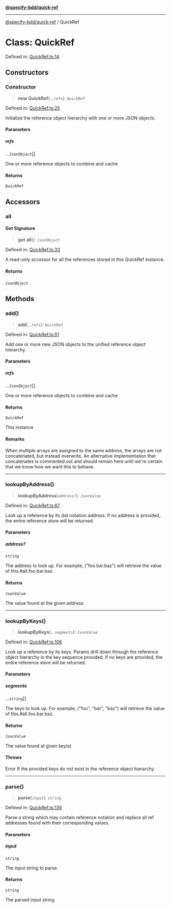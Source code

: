 [**@specify-bdd/quick-ref**](../README.md)

***

[@specify-bdd/quick-ref](../README.md) / QuickRef

# Class: QuickRef

Defined in: [QuickRef.ts:14](https://github.com/specify-bdd/specify-core/blob/142f928c2899f88df5447c22dedb5d7a2ce8c552/modules/@specify-bdd/quick-ref/src/lib/QuickRef.ts#L14)

## Constructors

### Constructor

> **new QuickRef**(...`refs`): `QuickRef`

Defined in: [QuickRef.ts:25](https://github.com/specify-bdd/specify-core/blob/142f928c2899f88df5447c22dedb5d7a2ce8c552/modules/@specify-bdd/quick-ref/src/lib/QuickRef.ts#L25)

Initialize the reference object hierarchy with one or more JSON objects.

#### Parameters

##### refs

...`JsonObject`[]

One or more reference objects to combine and cache

#### Returns

`QuickRef`

## Accessors

### all

#### Get Signature

> **get** **all**(): `JsonObject`

Defined in: [QuickRef.ts:33](https://github.com/specify-bdd/specify-core/blob/142f928c2899f88df5447c22dedb5d7a2ce8c552/modules/@specify-bdd/quick-ref/src/lib/QuickRef.ts#L33)

A read-only accessor for all the references stored in this QuickRef
instance.

##### Returns

`JsonObject`

## Methods

### add()

> **add**(...`refs`): `QuickRef`

Defined in: [QuickRef.ts:51](https://github.com/specify-bdd/specify-core/blob/142f928c2899f88df5447c22dedb5d7a2ce8c552/modules/@specify-bdd/quick-ref/src/lib/QuickRef.ts#L51)

Add one or more new JSON objects to the unified reference object
hierarchy.

#### Parameters

##### refs

...`JsonObject`[]

One or more reference objects to combine and cache

#### Returns

`QuickRef`

This instance

#### Remarks

When multiple arrays are assigned to the same address, the arrays are
not concatenated, but instead overwrite.  An alternative implementation
that concatenates is commented out and should remain here until we're
certain that we know how we want this to behave.

***

### lookupByAddress()

> **lookupByAddress**(`address?`): `JsonValue`

Defined in: [QuickRef.ts:87](https://github.com/specify-bdd/specify-core/blob/142f928c2899f88df5447c22dedb5d7a2ce8c552/modules/@specify-bdd/quick-ref/src/lib/QuickRef.ts#L87)

Look up a reference by its dot notation address.  If no address is 
provided, the entire reference store will be returned.

#### Parameters

##### address?

`string`

The address to look up. For example, ("foo.bar.baz")
                 will retrieve the value of this.#all.foo.bar.baz.

#### Returns

`JsonValue`

The value found at the given address

***

### lookupByKeys()

> **lookupByKeys**(...`segments`): `JsonValue`

Defined in: [QuickRef.ts:106](https://github.com/specify-bdd/specify-core/blob/142f928c2899f88df5447c22dedb5d7a2ce8c552/modules/@specify-bdd/quick-ref/src/lib/QuickRef.ts#L106)

Look up a reference by its keys.  Params drill down through the
reference object hierarchy in the key sequence provided.  If no keys are
provided, the entire reference store will be returned.

#### Parameters

##### segments

...`string`[]

The keys to look up. For example, ("foo", "bar", "baz")
                  will retrieve the value of this.#all.foo.bar.baz.

#### Returns

`JsonValue`

The value found at given key(s)

#### Throws

Error
If the provided keys do not exist in the reference object hierarchy.

***

### parse()

> **parse**(`input`): `string`

Defined in: [QuickRef.ts:139](https://github.com/specify-bdd/specify-core/blob/142f928c2899f88df5447c22dedb5d7a2ce8c552/modules/@specify-bdd/quick-ref/src/lib/QuickRef.ts#L139)

Parse a string which may contain reference notation and replace all ref
addresses found with their corresponding values.

#### Parameters

##### input

`string`

The input string to parse

#### Returns

`string`

The parsed input string
